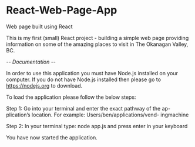# React-Web-Page-App
Web page built using React

This is my first (small) React project - building a simple web page providing information on some of the amazing places to visit in The Okanagan Valley, BC.

*-- Documentation --*

In order to use this application you must have Node.js installed on your computer. If you do not have Node.js installed then please go to https://nodejs.org
to download.

To load the application please follow the below steps:

Step 1: Go into your terminal and enter the exact pathway of the ap-
plication’s location. For example: Users/ben/applications/vend-
ingmachine

Step 2: In your terminal type: node app.js and press
enter in your keyboard

You have now started the application.

